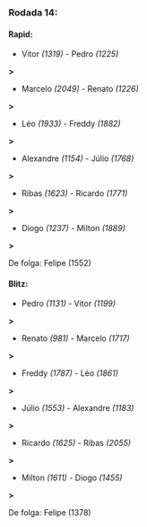 ### Rodada 14:

#### Rapid:

* Vitor *(1319)*     -     Pedro *(1225)*

 **>** 
* Marcelo *(2049)*     -     Renato *(1226)*

 **>** 
* Léo *(1933)*     -     Freddy *(1882)*

 **>** 
* Alexandre *(1154)*     -     Júlio *(1768)*

 **>** 
* Ribas *(1623)*     -     Ricardo *(1771)*

 **>** 
* Diogo *(1237)*     -     Milton *(1889)*

 **>** 

De folga: Felipe (1552)

#### Blitz:

* Pedro *(1131)*     -     Vitor *(1199)*

 **>** 
* Renato *(981)*     -     Marcelo *(1717)*

 **>** 
* Freddy *(1787)*     -     Léo *(1861)*

 **>** 
* Júlio *(1553)*     -     Alexandre *(1183)*

 **>** 
* Ricardo *(1625)*     -     Ribas *(2055)*

 **>** 
* Milton *(1611)*     -     Diogo *(1455)*

 **>** 

De folga: Felipe (1378)

